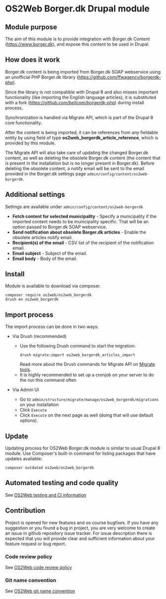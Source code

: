 # OS2Web Borger.dk Drupal module

## Module purpose

The aim of this module is to provide integration with Borger.dk Content (https://www.borger.dk), and expose this content to be used in Drupal.

## How does it work

Borger.dk content is being imported from Borger.dk SOAP webservice using an unofficial PHP Borger.dk library (https://github.com/ffwagency/borgerdk-php).

Since the library is not compatible with Drupal 8 and also misses important functionality (like importing the English language articles), it is substituted with a fork (https://github.com/bellcom/borgerdk-php) during install process.

Synchronization is handled via Migrate API, which is part of the Drupal 8 core functionality.

After the content is being imported, it can be references from any fieldable entity by using field of type **os2web_borgerdk_article_reference**, which is provided by this module.

The Migrate API will also take care of updating the changed Borger.dk content, as well as deleting the obsolete Borger.dk content (the content that is present in the installation but is no longer present in Borger.dk).
Before deleting the obsolete content, a notify email will be sent to the email provided in the Borger.dk settings page ```admin/config/content/os2web-borgerdk```.

## Additional settings
Settings are available under ```admin/config/content/os2web-borgerdk```
* **Fetch content for selected municipality** - Specify a municipality if the imported content needs to be municipality specific. That will be an option passed to Borger.dk SOAP webservice.
* **Send notification about obsolete Borger.dk articles** - Enable the obsolete articles notify email.
* **Recipient(s) of the email** - CSV list of the recipient of the notification email.
* **Email subject** - Subject of the email.
* **Email body** - Body of the email.

## Install

Module is available to download via composer.
```
composer require os2web/os2web_borgerdk
drush en os2web_borgerdk
```

## Import process

The import process can be done in two ways:
* Via Drush (recommended)
    * Use the following Drush command to start the migration:
        ```
        drush migrate:import os2web_borgerdk_articles_import
        ```
        Read more about the Drush commands for Migrate API on [Migrate tools](https://www.drupal.org/project/migrate_tool).
    * It is highly recommended to set up a cronjob on your server to do the run this command often

* Via Admin UI
    * Go to ```admin/structure/migrate/manage/os2web_borgerdk/migrations``` on your installation
    * Click ```Execute```
    * Click ```Execute``` on the next page as well (doing that will use default options).


## Update
Updating process for OS2Web Borger.dk module is similar to usual Drupal 8 module.
Use Composer's built-in command for listing packages that have updates available:

```
composer outdated os2web/os2web_borgerdk
```

## Automated testing and code quality
See [OS2Web testing and CI information](https://github.com/OS2Web/docs#testing-and-ci)

## Contribution

Project is opened for new features and os course bugfixes.
If you have any suggestion or you found a bug in project, you are very welcome
to create an issue in github repository issue tracker.
For issue description there is expected that you will provide clear and
sufficient information about your feature request or bug report.

### Code review policy
See [OS2Web code review policy](https://github.com/OS2Web/docs#code-review)

### Git name convention
See [OS2Web git name convention](https://github.com/OS2Web/docs#git-guideline)
